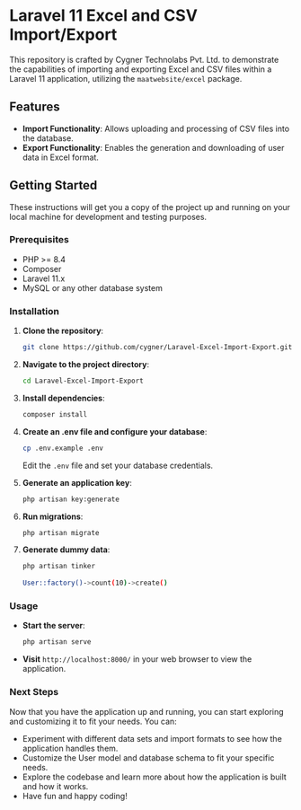 # Laravel 11 Excel and CSV Import/Export

This repository is crafted by Cygner Technolabs Pvt. Ltd. to demonstrate the capabilities of importing and exporting Excel and CSV files within a Laravel 11 application, utilizing the `maatwebsite/excel` package.

## Features

- **Import Functionality**: Allows uploading and processing of CSV files into the database.
- **Export Functionality**: Enables the generation and downloading of user data in Excel format.

## Getting Started

These instructions will get you a copy of the project up and running on your local machine for development and testing purposes.

### Prerequisites

- PHP >= 8.4
- Composer
- Laravel 11.x
- MySQL or any other database system

### Installation

1. **Clone the repository**:
   ```bash
   git clone https://github.com/cygner/Laravel-Excel-Import-Export.git
   ```

2. **Navigate to the project directory**:
   ```bash
   cd Laravel-Excel-Import-Export
   ```

3. **Install dependencies**:
   ```bash
   composer install
   ```

4. **Create an .env file and configure your database**:
   ```bash
   cp .env.example .env
   ```
   Edit the `.env` file and set your database credentials.

5. **Generate an application key**:
   ```bash
   php artisan key:generate
   ```

6. **Run migrations**:
   ```bash
   php artisan migrate
   ```

7. **Generate dummy data**:
   ```bash
   php artisan tinker
  
   User::factory()->count(10)->create()
   ```

### Usage

- **Start the server**:
  ```bash
  php artisan serve
  ```
- **Visit** `http://localhost:8000/` in your web browser to view the application.

### Next Steps

Now that you have the application up and running, you can start exploring and customizing it to fit your needs. You can:

- Experiment with different data sets and import formats to see how the application handles them.
- Customize the User model and database schema to fit your specific needs.
- Explore the codebase and learn more about how the application is built and how it works.
- Have fun and happy coding!
